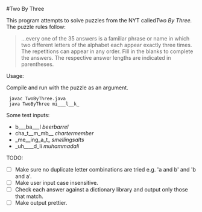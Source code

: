 #Two By Three

This program attempts to solve puzzles from the NYT called*Two By Three.*
The puzzle rules follow:

 >...every one of the 35 answers is a familiar phrase or name in which two different letters of the alphabet each appear exactly three times. The repetitions can appear in any order. Fill in the blanks to complete the answers. The respective answer lengths are indicated in parentheses.

Usage:

Compile and run with the puzzle as an argument.

     javac TwoByThree.java
     java TwoByThree mi___l__k_

Some test inputs:

* b___ba___l *beerbarrel*
* cha_t__m_mb__ *chartermember*
* \_me__ing_a_t_ *smellingsalts*
* _uh____d_li *muhammadali*


TODO:

- [ ] Make sure no duplicate letter combinations are tried e.g. 'a and b' and 'b and a'.
- [ ] Make user input case insensitive.
- [ ] Check each answer against a dictionary library and output only those that match.
- [ ] Make output prettier.
